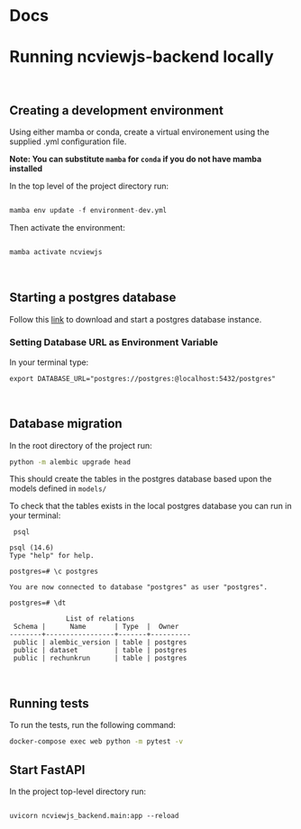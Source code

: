 # Docs

# Running ncviewjs-backend locally

&nbsp;

## Creating a development environment

Using either mamba or conda, create a virtual environement using the supplied .yml configuration file.

**Note: You can substitute `mamba` for `conda` if you do not have mamba installed**

In the top level of the project directory run:

```python

mamba env update -f environment-dev.yml

```

Then activate the environment:

```bash

mamba activate ncviewjs

```

&nbsp;

## Starting a postgres database

Follow this [link](https://postgresapp.com/) to download and start a postgres database instance.

### Setting Database URL as Environment Variable

In your terminal type:

`export DATABASE_URL="postgres://postgres:@localhost:5432/postgres"`

&nbsp;

## Database migration

In the root directory of the project run:

```bash
python -m alembic upgrade head
```

This should create the tables in the postgres database based upon the models defined in `models/`

To check that the tables exists in the local postgres database you can run in your terminal:

```console
 psql
```

```console
psql (14.6)
Type "help" for help.
```

```console
postgres=# \c postgres
```

```console
You are now connected to database "postgres" as user "postgres".
```

```console
postgres=# \dt
```

```console
              List of relations
 Schema |      Name       | Type  |  Owner
--------+-----------------+-------+----------
 public | alembic_version | table | postgres
 public | dataset         | table | postgres
 public | rechunkrun      | table | postgres
```

&nbsp;

## Running tests

To run the tests, run the following command:

```bash
docker-compose exec web python -m pytest -v
```


## Start FastAPI

In the project top-level directory run:

```console

uvicorn ncviewjs_backend.main:app --reload

```
